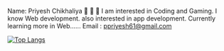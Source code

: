 Name: Priyesh Chikhaliya 👋 👋 👋
I am interested in Coding and Gaming.
I know Web development.
also interested in app development.
Currently learning more in Web......
Email : ppriyesh61@gmail.com

[![Top Langs](https://github-readme-stats.vercel.app/api/top-langs/?username=Priyeshchikhaliya&hide=)](https://github.com/Priyeshchikhaliya/github-readme-stats)


